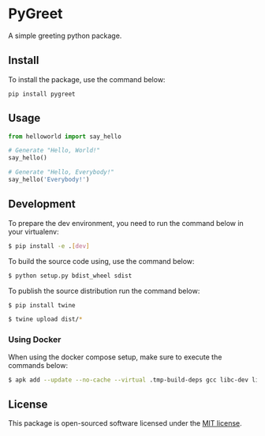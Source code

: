 # PyGreet

A simple greeting python package.

## Install

To install the package, use the command below:

```
pip install pygreet
```

## Usage

```py
from helloworld import say_hello

# Generate "Hello, World!"
say_hello()

# Generate "Hello, Everybody!"
say_hello('Everybody!')
```

## Development

To prepare the dev environment, you need to run the command below in your virtualenv:

```bash
$ pip install -e .[dev]
```

To build the source code using, use the command below:

```bash
$ python setup.py bdist_wheel sdist
```

To publish the source distribution run the command below:

```bash
$ pip install twine

$ twine upload dist/*
```

### Using Docker

When using the docker compose setup, make sure to execute the commands below:

```bash
$ apk add --update --no-cache --virtual .tmp-build-deps gcc libc-dev linux-headers postgresql-dev && apk add libffi-dev
```

## License

This package is open-sourced software licensed under the [MIT license](https://opensource.org/licenses/MIT).
